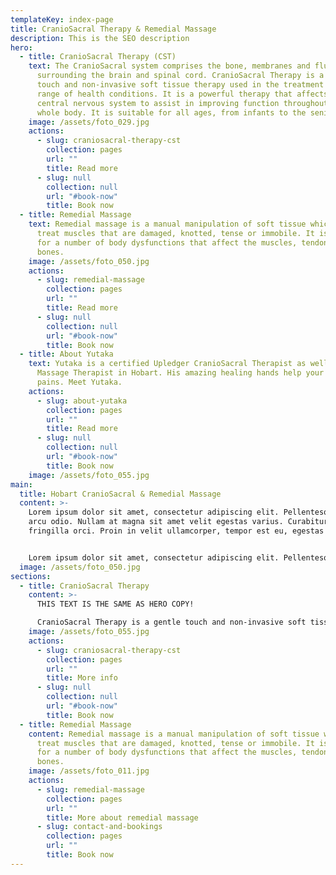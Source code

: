 ```yaml
---
templateKey: index-page
title: CranioSacral Therapy & Remedial Massage
description: This is the SEO description
hero:
  - title: CranioSacral Therapy (CST)
    text: The CranioSacral system comprises the bone, membranes and fluid
      surrounding the brain and spinal cord. CranioSacral Therapy is a gentle
      touch and non-invasive soft tissue therapy used in the treatment of a
      range of health conditions. It is a powerful therapy that affects the
      central nervous system to assist in improving function throughout the
      whole body. It is suitable for all ages, from infants to the seniors.
    image: /assets/foto_029.jpg
    actions:
      - slug: craniosacral-therapy-cst
        collection: pages
        url: ""
        title: Read more
      - slug: null
        collection: null
        url: "#book-now"
        title: Book now
  - title: Remedial Massage
    text: Remedial massage is a manual manipulation of soft tissue which aims to
      treat muscles that are damaged, knotted, tense or immobile. It is useful
      for a number of body dysfunctions that affect the muscles, tendons and
      bones.
    image: /assets/foto_050.jpg
    actions:
      - slug: remedial-massage
        collection: pages
        url: ""
        title: Read more
      - slug: null
        collection: null
        url: "#book-now"
        title: Book now
  - title: About Yutaka
    text: Yutaka is a certified Upledger CranioSacral Therapist as well as Remedial
      Massage Therapist in Hobart. His amazing healing hands help your aches and
      pains. Meet Yutaka.
    actions:
      - slug: about-yutaka
        collection: pages
        url: ""
        title: Read more
      - slug: null
        collection: null
        url: "#book-now"
        title: Book now
    image: /assets/foto_055.jpg
main:
  title: Hobart CranioSacral & Remedial Massage
  content: >-
    Lorem ipsum dolor sit amet, consectetur adipiscing elit. Pellentesque at
    arcu odio. Nullam at magna sit amet velit egestas varius. Curabitur at
    fringilla orci. Proin in velit ullamcorper, tempor est eu, egestas orci.


    Lorem ipsum dolor sit amet, consectetur adipiscing elit. Pellentesque at arcu odio. Nullam at magna sit amet velit egestas varius. Curabitur at fringilla orci. Proin in velit ullamcorper, tempor est eu, egestas orci.
  image: /assets/foto_050.jpg
sections:
  - title: CranioSacral Therapy
    content: >-
      THIS TEXT IS THE SAME AS HERO COPY!

      CranioSacral Therapy is a gentle touch and non-invasive soft tissue therapy used in the treatment of a number of different complaints. It is also a powerful therapy that affects the central nervous system to assist in improving function throughout the body system. It is suitable for all ages, from infants to the elderly.
    image: /assets/foto_055.jpg
    actions:
      - slug: craniosacral-therapy-cst
        collection: pages
        url: ""
        title: More info
      - slug: null
        collection: null
        url: "#book-now"
        title: Book now
  - title: Remedial Massage
    content: Remedial massage is a manual manipulation of soft tissue which aims to
      treat muscles that are damaged, knotted, tense or immobile. It is useful
      for a number of body dysfunctions that affect the muscles, tendons and
      bones.
    image: /assets/foto_011.jpg
    actions:
      - slug: remedial-massage
        collection: pages
        url: ""
        title: More about remedial massage
      - slug: contact-and-bookings
        collection: pages
        url: ""
        title: Book now
---
```

